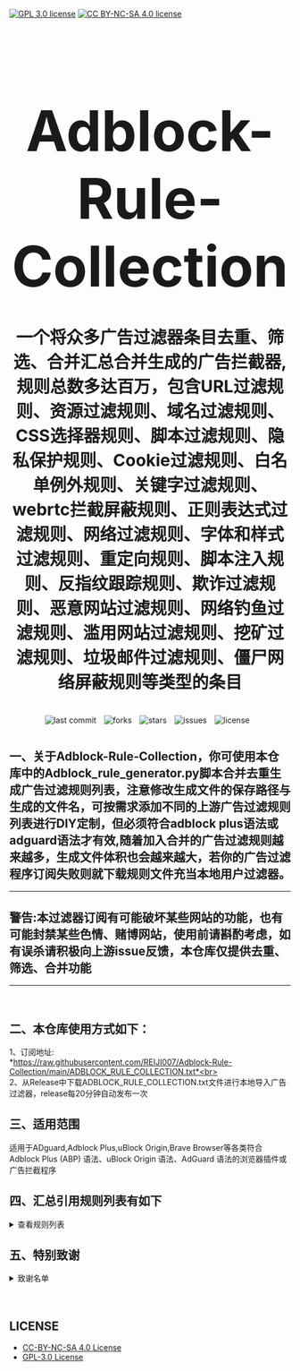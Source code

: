 [![GPL 3.0 license](https://img.shields.io/badge/License-GPL%20v3-blue.svg)](https://github.com/REIJI007/Adblock-Rule-Collection/blob/main/LICENSE-GPL3.0)
[![CC BY-NC-SA 4.0 license](https://img.shields.io/badge/License-CC%20BY--NC--SA%204.0-lightgrey.svg)](https://github.com/REIJI007/Adblock-Rule-Collection/blob/main/LICENSE-CC%20BY-NC-SA%204.0)
<!-- 居中的大标题 -->
<h1 align="center" style="font-size: 100px; margin-bottom: 40px;">Adblock-Rule-Collection</h1>

<!-- 居中的副标题 -->
<h2 align="center" style="font-size: 30px; margin-bottom: 40px;">一个将众多广告过滤器条目去重、筛选、合并汇总合并生成的广告拦截器,规则总数多达百万，包含URL过滤规则、资源过滤规则、域名过滤规则、CSS选择器规则、脚本过滤规则、隐私保护规则、Cookie过滤规则、白名单例外规则、关键字过滤规则、webrtc拦截屏蔽规则、正则表达式过滤规则、网络过滤规则、字体和样式过滤规则、重定向规则、脚本注入规则、反指纹跟踪规则、欺诈过滤规则、恶意网站过滤规则、网络钓鱼过滤规则、滥用网站过滤规则、挖矿过滤规则、垃圾邮件过滤规则、僵尸网络屏蔽规则等类型的条目</h2>

<!-- 徽章（根据需要调整） -->
<p align="center" style="margin-bottom: 40px;">
    <img src="https://img.shields.io/badge/last%20commit-today-brightgreen" alt="last commit" style="margin-right: 10px;">
    <img src="https://img.shields.io/github/forks/REIJI007/Adblock-Rule-Collection" alt="forks" style="margin-right: 10px;">
    <img src="https://img.shields.io/github/stars/REIJI007/Adblock-Rule-Collection" alt="stars" style="margin-right: 10px;">
    <img src="https://img.shields.io/github/issues/REIJI007/Adblock-Rule-Collection" alt="issues" style="margin-right: 10px;">
    <img src="https://img.shields.io/github/license/REIJI007/Adblock-Rule-Collection" alt="license" style="margin-right: 10px;">
</p>


## 一、关于Adblock-Rule-Collection，你可使用本仓库中的Adblock_rule_generator.py脚本合并去重生成广告过滤规则列表，注意修改生成文件的保存路径与生成的文件名，可按需求添加不同的上游广告过滤规则列表进行DIY定制，但必须符合adblock plus语法或adguard语法才有效,随着加入合并的广告过滤规则越来越多，生成文件体积也会越来越大，若你的广告过滤程序订阅失败则就下载规则文件充当本地用户过滤器。

<hr>

## 警告:本过滤器订阅有可能破坏某些网站的功能，也有可能封禁某些色情、赌博网站，使用前请斟酌考虑，如有误杀请积极向上游issue反馈，本仓库仅提供去重、筛选、合并功能

<hr>
<br>

## 二、本仓库使用方式如下：
1、订阅地址: <br> *https://raw.githubusercontent.com/REIJI007/Adblock-Rule-Collection/main/ADBLOCK_RULE_COLLECTION.txt*<br>
<br>
2、从Release中下载ADBLOCK_RULE_COLLECTION.txt文件进行本地导入广告过滤器，release每20分钟自动发布一次
<br>

## 三、适用范围
适用于ADguard,Adblock Plus,uBlock Origin,Brave Browser等各类符合Adblock Plus (ABP) 语法、uBlock Origin 语法、AdGuard 语法的浏览器插件或广告拦截程序
<br>


## 四、汇总引用规则列表有如下
<details>
  <summary>查看规则列表</summary>

1. [Anti-ad for adguard](https://anti-ad.net/adguard.txt)  
2. [Anti-ad-Easylist](https://anti-ad.net/easylist.txt)  
3. [OISD Big List](https://big.oisd.nl)  
4. [EasyList](https://easylist.to/easylist/easylist.txt)  
5. [EasyList — first-party servers](https://raw.githubusercontent.com/easylist/easylist/master/easylist/easylist_adservers.txt)  
6. [EasyList — third-party servers](https://raw.githubusercontent.com/easylist/easylist/master/easylist/easylist_thirdparty.txt)  
7. [EasyList Privacy](https://easylist.to/easylist/easyprivacy.txt)  
8. [EasyList Privacy — trackingservers](https://raw.githubusercontent.com/easylist/easylist/master/easyprivacy/easyprivacy_trackingservers.txt)  
9. [EasyPrivacy — third-party trackers](https://raw.githubusercontent.com/easylist/easylist/master/easyprivacy/easyprivacy_thirdparty.txt)  
10. [EasyPrivacy — third-party international trackers](https://raw.githubusercontent.com/easylist/easylist/master/easyprivacy/easyprivacy_thirdparty_international.txt)  
11. [Easylist Cookie List](https://secure.fanboy.co.nz/fanboy-cookiemonster.txt)  
12. [EasyList China](https://raw.githubusercontent.com/easylist/easylistchina/master/easylistchina.txt)  
13. [Adblock Warning Removal List](https://easylist-downloads.adblockplus.org/antiadblockfilters.txt)  
14. [Fanboy's Annoyance List](https://secure.fanboy.co.nz/fanboy-annoyance.txt)  
15. [Fanboy's Social Blocking List](https://easylist.to/easylist/fanboy-social.txt)  
16. [Fanboy's Anti-thirdparty Fonts](https://www.fanboy.co.nz/fanboy-antifonts.txt)  
17. [Fanboy's Notifications Blocking List](https://raw.githubusercontent.com/DandelionSprout/adfilt/master/Other%20domains%20versions/FanboyNotifications-LoadableInUBO.txt)  
18. [CJX's Annoyance List](https://raw.githubusercontent.com/cjx82630/cjxlist/master/cjx-annoyance.txt)  
19. [CJX's EasyList Lite](https://raw.githubusercontent.com/cjx82630/cjxlist/master/cjxlist.txt)  
20. [CJX's uBlock list](https://raw.githubusercontent.com/cjx82630/cjxlist/master/cjx-ublock.txt)  
21. [uniartrisan's Adblock List Plus](https://raw.githubusercontent.com/uniartisan/adblock_list/master/adblock_plus.txt)  
22. [uniartrisan's Privacy List](https://raw.githubusercontent.com/uniartisan/adblock_list/master/adblock_privacy.txt)  
23. [AdRules AdBlock List Plus](https://raw.githubusercontent.com/Cats-Team/AdRules/main/adblock_plus.txt)  
24. [AdRules DNS List](https://raw.githubusercontent.com/Cats-Team/AdRules/main/dns.txt)  
25. [AdBlock DNS](https://raw.githubusercontent.com/217heidai/adblockfilters/main/rules/adblockdns.txt)  
26. [AdBlock Filter](https://raw.githubusercontent.com/217heidai/adblockfilters/main/rules/adblockfilters.txt)  
27. [GOODBYEADS](https://raw.githubusercontent.com/8680/GOODBYEADS/master/rules.txt)  
28. [GOODBYEADS-DNS](https://raw.githubusercontent.com/8680/GOODBYEADS/master/dns.txt)  
29. [GOODBYEADS-allow](https://raw.githubusercontent.com/8680/GOODBYEADS/master/allow.txt)  
30. [AWAvenue-Ads-Rule](https://raw.githubusercontent.com/TG-Twilight/AWAvenue-Ads-Rule/main/AWAvenue-Ads-Rule.txt)  
31. [Bibaiji's ad-rules](https://raw.githubusercontent.com/Bibaiji/ad-rules/main/rule/ad-rules.txt)  
32. [uBlock filters](https://raw.githubusercontent.com/uBlockOrigin/uAssets/master/filters/filters.txt)  
33. [uBlock privacy filter](https://raw.githubusercontent.com/uBlockOrigin/uAssets/master/filters/privacy.txt)  
34. [uBlock mobile filter](https://raw.githubusercontent.com/uBlockOrigin/uAssets/master/filters/filters-mobile.txt)  
35. [uBlock Badware risks filter](https://raw.githubusercontent.com/uBlockOrigin/uAssets/master/filters/badware.txt)  
36. [uBlock Annoyances-Cookies filter](https://raw.githubusercontent.com/uBlockOrigin/uAssets/master/filters/annoyances-cookies.txt)  
37. [uBlock Annoyances-others filter](https://raw.githubusercontent.com/uBlockOrigin/uAssets/master/filters/annoyances-others.txt)  
38. [uBlock Resource abuse filters](https://raw.githubusercontent.com/uBlockOrigin/uAssets/master/filters/resource-abuse.txt)  
39. [uBlock Unbreak filter](https://raw.githubusercontent.com/uBlockOrigin/uAssets/master/filters/unbreak.txt)  
40. [AdGuard Base filter cryptominers](https://raw.githubusercontent.com/AdguardTeam/AdguardFilters/master/BaseFilter/sections/cryptominers.txt)  
41. [AdGuard Exclusion rules](https://raw.githubusercontent.com/AdguardTeam/AdGuardSDNSFilter/master/Filters/exclusions.txt)  
42. [AdGuard Exception rules](https://raw.githubusercontent.com/AdguardTeam/AdGuardSDNSFilter/master/Filters/exceptions.txt)  
43. [AdGuardSDNSFilter](https://raw.githubusercontent.com/AdguardTeam/AdGuardSDNSFilter/master/Filters/rules.txt)  
44. [AdGuard Base filter](https://raw.githubusercontent.com/AdguardTeam/FiltersRegistry/master/filters/filter_2_Base/filter.txt)  
45. [AdGuard Base filter — first-party servers](https://raw.githubusercontent.com/AdguardTeam/AdguardFilters/master/BaseFilter/sections/adservers_firstparty.txt)  
46. [AdGuard Base filter — foreign servers](https://raw.githubusercontent.com/AdguardTeam/AdguardFilters/master/BaseFilter/sections/foreign.txt)  
47. [AdGuard Mobile filter](https://raw.githubusercontent.com/AdguardTeam/AdguardFilters/master/MobileFilter/sections/adservers.txt)  
48. [AdGuard Tracking Protection filter](https://raw.githubusercontent.com/AdguardTeam/FiltersRegistry/master/filters/filter_3_Spyware/filter.txt)  
49. [AdGuard Tracking Protection filter — first-party trackers](https://raw.githubusercontent.com/AdguardTeam/AdguardFilters/master/SpywareFilter/sections/tracking_servers_firstparty.txt)  
50. [AdGuard Tracking Protection filter — third-party trackers](https://raw.githubusercontent.com/AdguardTeam/AdguardFilters/master/SpywareFilter/sections/tracking_servers.txt)
51. [AdGuard Tracking Protection filter — mobile trackers](https://raw.githubusercontent.com/AdguardTeam/AdguardFilters/master/SpywareFilter/sections/mobile.txt)  
52. [AdGuard URL Tracking filter](https://raw.githubusercontent.com/AdguardTeam/FiltersRegistry/master/filters/filter_17_TrackParam/filter.txt)  
53. [AdGuard Social media filter](https://raw.githubusercontent.com/AdguardTeam/FiltersRegistry/master/filters/filter_4_Social/filter.txt)  
54. [AdGuard Annoyances filter](https://raw.githubusercontent.com/AdguardTeam/FiltersRegistry/master/filters/filter_14_Annoyances/filter.txt)  
55. [AdGuard CNAME original trackers list](https://raw.githubusercontent.com/AdguardTeam/cname-trackers/master/data/combined_original_trackers.txt)  
56. [AdGuard CNAME disguised ads list](https://raw.githubusercontent.com/AdguardTeam/cname-trackers/master/data/combined_disguised_ads.txt)  
57. [AdGuard CNAME disguised clickthroughs list](https://raw.githubusercontent.com/AdguardTeam/cname-trackers/master/data/combined_disguised_clickthroughs.txt)  
58. [AdGuard CNAME disguised microsites list](https://raw.githubusercontent.com/AdguardTeam/cname-trackers/master/data/combined_disguised_microsites.txt)  
59. [AdGuard CNAME disguised trackers list](https://raw.githubusercontent.com/AdguardTeam/cname-trackers/master/data/combined_disguised_trackers.txt)  
60. [AdGuard CNAME disguised mail_trackers list](https://raw.githubusercontent.com/AdguardTeam/cname-trackers/master/data/combined_disguised_mail_trackers.txt)  
61. [AdGuard Chinese filter](https://raw.githubusercontent.com/AdguardTeam/FiltersRegistry/master/filters/filter_224_Chinese/filter.txt)  
62. [AdGuard DNS filter](https://raw.githubusercontent.com/AdguardTeam/FiltersRegistry/master/filters/filter_15_DnsFilter/filter.txt)  
63. [AdGuard for Android](https://filters.adtidy.org/android/filters/11.txt)  
64. [AdGuard for iOS](https://filters.adtidy.org/ios/filters/11.txt)  
65. [HyperADRules](https://raw.githubusercontent.com/Lynricsy/HyperADRules/master/rules.txt)  
66. [HyperADRules-DNS](https://raw.githubusercontent.com/Lynricsy/HyperADRules/master/dns.txt)  
67. [HyperADRules-allow](https://raw.githubusercontent.com/Lynricsy/HyperADRules/master/allow.txt)  
68. [TheBestAdrules](https://raw.githubusercontent.com/guandasheng/adguardhome/main/rule/all.txt)  
69. [xinggsf's rules](https://raw.githubusercontent.com/xinggsf/Adblock-Plus-Rule/master/rule.txt)  
70. [xinggsf's mv rules](https://raw.githubusercontent.com/xinggsf/Adblock-Plus-Rule/master/mv.txt)  
71. [superbigsteam rules](https://raw.githubusercontent.com/superbigsteam/adguardhomeguiz/main/rule/all.txt)  
72. [adblock-nocoin-list](https://raw.githubusercontent.com/hoshsadiq/adblock-nocoin-list/master/nocoin.txt)  
73. [GoodbyeAds-AdBlock-Filter](https://raw.githubusercontent.com/jerryn70/GoodbyeAds/master/Formats/GoodbyeAds-AdBlock-Filter.txt)  
74. [GoodbyeAds-Ultra-AdBlock-Filter](https://raw.githubusercontent.com/jerryn70/GoodbyeAds/master)  
75. [Phishing URL Blocklist——AdGuard](https://malware-filter.gitlab.io/malware-filter/phishing-filter-ag.txt)  
76. [Phishing URL Blocklist——AdGuard Home](https://malware-filter.gitlab.io/malware-filter/phishing-filter-agh.txt)  
77. [Phishing URL Blocklist——uBlock Origin](https://malware-filter.gitlab.io/malware-filter/phishing-filter.txt)  
78. [Malicious URL Blocklist——AdGuard](https://malware-filter.gitlab.io/malware-filter/urlhaus-filter-ag.txt)  
79. [Malicious URL Blocklist——AdGuard Home](https://malware-filter.gitlab.io/malware-filter/urlhaus-filter-agh.txt)  
80. [Malicious URL Blocklist——uBlock Origin](https://malware-filter.gitlab.io/malware-filter/urlhaus-filter.txt)  
81. [Tracking JS Blocklist](https://malware-filter.gitlab.io/malware-filter/tracking-filter.txt)  
82. [Botnet IP Blocklist——AdGuard](https://malware-filter.gitlab.io/malware-filter/botnet-filter-ag.txt)  
83. [Botnet IP Blocklist——AdGuard Home](https://malware-filter.gitlab.io/malware-filter/botnet-filter-agh.txt)  
84. [Botnet IP Blocklist——uBlock Origin](https://malware-filter.gitlab.io/malware-filter/botnet-filter.txt)  
85. [ABP filters](https://easylist-msie.adblockplus.org/abp-filters-anti-cv.txt)  
86. [adgk](https://raw.githubusercontent.com/banbendalao/ADgk/master/ADgk.txt)  
87. [yokoffing's Annoyance List](https://raw.githubusercontent.com/yokoffing/filterlists/main/annoyance_list.txt)  
88. [yokoffing's Privacy Essentials](https://raw.githubusercontent.com/yokoffing/filterlists/main/privacy_essentials.txt)  
89. [Spam404's Adblock-list](https://raw.githubusercontent.com/Spam404/lists/master/adblock-list.txt)  
90. [Brave-specific filter](https://raw.githubusercontent.com/brave/adblock-lists/master/brave-lists/brave-specific.txt)  
91. [Brave-ios-specific filter](https://raw.githubusercontent.com/brave/adblock-lists/master/brave-lists/brave-ios-specific.txt)  
92. [Brave-Android-specific filter](https://raw.githubusercontent.com/brave/adblock-lists/master/brave-lists/brave-android-specific.txt)  
93. [Brave-Firstparty filter](https://raw.githubusercontent.com/brave/adblock-lists/master/brave-lists/brave-firstparty.txt)  
94. [Brave-Firstparty-cname filter](https://raw.githubusercontent.com/brave/adblock-lists/master/brave-lists/brave-firstparty-cname.txt)  
95. [Brave-Unbreak filter](https://raw.githubusercontent.com/brave/adblock-lists/master/brave-unbreak.txt)  
96. [Filter unblocking search ads and self-promotions](https://raw.githubusercontent.com/AdguardTeam/FiltersRegistry/master/filters/filter_10_Useful/filter.txt)  
97. [Peter Lowe’s Ad and Tracking Server List](https://pgl.yoyo.org/adservers/serverlist.php?hostformat=adblockplus&showintro=0)  
98. [Dandelion Sprout's Anti-Malware List (for AdGuard)](https://raw.githubusercontent.com/DandelionSprout/adfilt/master/Alternate%20versions%20Anti-Malware%20List/AntiMalwareAdGuard.txt)  
99. [Dandelion Sprout's Anti-Malware List (for Adblock Plus and AdBlock)](https://raw.githubusercontent.com/DandelionSprout/adfilt/master/Alternate%20versions%20Anti-Malware%20List/AntiMalwareABP.txt)  
100. [The Block List Project - Smart TV List](https://raw.githubusercontent.com/blocklistproject/Lists/master/adguard/smart-tv-ags.txt)  
101. [The Block List Project - Ads List](https://raw.githubusercontent.com/blocklistproject/Lists/master/adguard/ads-ags.txt)  
102. [The Block List Project - Basic Starter List](https://raw.githubusercontent.com/blocklistproject/Lists/master/adguard/basic-ags.txt)  
103. [The Block List Project - Tracking List](https://raw.githubusercontent.com/blocklistproject/Lists/master/adguard/tracking-ags.txt)  
104. [The Block List Project - Malware List](https://raw.githubusercontent.com/blocklistproject/Lists/master/adguard/malware-ags.txt)  
105. [The Block List Project - Scam List](https://raw.githubusercontent.com/blocklistproject/Lists/master/adguard/scam-ags.txt)  
106. [The Block List Project - Phishing List](https://raw.githubusercontent.com/blocklistproject/Lists/master/adguard/phishing-ags.txt)  
107. [The Block List Project - Ransomware List](https://raw.githubusercontent.com/blocklistproject/Lists/master/adguard/ransomware-ags.txt)  
108. [The Block List Project - Fraud List](https://raw.githubusercontent.com/blocklistproject/Lists/master/adguard/fraud-ags.txt)  
109. [The Block List Project - Abuse List](https://raw.githubusercontent.com/blocklistproject/Lists/master/adguard/abuse-ags.txt)  
110. [The Block List Project - Redirect List](https://raw.githubusercontent.com/blocklistproject/Lists/master/adguard/redirect-ags.txt)  
111. [Anti-Adblock Killer](https://raw.githubusercontent.com/reek/anti-adblock-killer/master/anti-adblock-killer-filters.txt)  
112. [Scam Blocklist (Adblock Plus)](https://raw.githubusercontent.com/durablenapkin/scamblocklist/master/adguard.txt)  
113. [Smart-TV Blocklist for AdGuard Home](https://raw.githubusercontent.com/Perflyst/PiHoleBlocklist/master/SmartTV-AGH.txt)
114. [HaGeZi's Pro DNS Blocklist](https://raw.githubusercontent.com/hagezi/dns-blocklists/main/adblock/pro.txt)
115. [HaGeZi's Fake DNS Blocklist](https://raw.githubusercontent.com/hagezi/dns-blocklists/main/adblock/fake.txt)
116. [HaGeZi's Light DNS Blocklist](https://raw.githubusercontent.com/hagezi/dns-blocklists/main/adblock/light.txt)
117. [HaGeZi's DynDNS Blocklist](https://raw.githubusercontent.com/hagezi/dns-blocklists/main/adblock/dyndns.txt)
118. [HaGeZi's Normal DNS Blocklist](https://raw.githubusercontent.com/hagezi/dns-blocklists/main/adblock/multi.txt)
119. [HaGeZi's Personal DNS Blocklist](https://raw.githubusercontent.com/hagezi/dns-blocklists/main/adblock/personal.txt)
120. [HaGeZi's Pop-Up Ads DNS Blocklist](https://raw.githubusercontent.com/hagezi/dns-blocklists/main/adblock/popupads.txt)
121. [HaGeZi's Ultimate DNS Blocklist](https://raw.githubusercontent.com/hagezi/dns-blocklists/main/adblock/ultimate.txt)
122. [HaGeZi's The World's Most Abused TLDs - Aggressive](https://raw.githubusercontent.com/hagezi/dns-blocklists/main/adblock/spam-tlds-adblock-aggressive.txt)
123. [HaGeZi's The World's Most Abused TLDs](https://raw.githubusercontent.com/hagezi/dns-blocklists/main/adblock/spam-tlds-adblock-allow.txt)
124. [HaGeZi's Threat Intelligence Feeds DNS Blocklist](https://raw.githubusercontent.com/hagezi/dns-blocklists/main/adblock/tif.txt)
125. [HaGeZi's Allowlist Referral](https://raw.githubusercontent.com/hagezi/dns-blocklists/main/adblock/whitelist-referral.txt)
126. [HaGeZi's Allowlist URL Shortener](https://raw.githubusercontent.com/hagezi/dns-blocklists/main/adblock/whitelist-urlshortener.txt)
127. [neodevpro's adblock list](https://raw.githubusercontent.com/neodevpro/neodevhost/master/adblocker)
128. [notracking's adblock List](https://raw.githubusercontent.com/notracking/hosts-blocklists/master/adblock/adblock.txt)
129. [damengzhu's adblock List](https://raw.githubusercontent.com/damengzhu/banad/main/jiekouAD.txt)
130. [damengzhu's DNS List](https://raw.githubusercontent.com/damengzhu/banad/main/dnslist.txt)
131. [hectorm's adblock List](https://hblock.molinero.dev/hosts_adblock.txt)
132. [1Hosts's adblock list](https://raw.githubusercontent.com/badmojr/1Hosts/master/Pro/adblock.txt)
  

  
</details>

## 五、特别致谢
<details>
  <summary>致谢名单</summary>

1. [anti-AD](https://github.com/privacy-protection-tools/anti-AD)
2. [easylist](https://github.com/easylist/easylist)
3. [cjxlist](https://github.com/cjx82630/cjxlist)
4. [uniartisan](https://github.com/uniartisan/adblock_list)
5. [Cats-Team](https://github.com/Cats-Team/AdRules)
6. [217heidai](https://github.com/217heidai/adblockfilters)
7. [GOODBYEADS](https://github.com/8680/GOODBYEADS)
8. [AWAvenue-Ads-Rule](https://github.com/TG-Twilight/AWAvenue-Ads-Rule)
9. [Bibaiji](https://github.com/Bibaiji/ad-rules/)
10. [uBlockOrigin](https://github.com/uBlockOrigin/uAssets)
11. [ADguardTeam](https://github.com/AdguardTeam/AdGuardFilters)
12. [HyperADRules](https://github.com/Lynricsy/HyperADRules)
13. [guandasheng](https://github.com/guandasheng/adguardhome)
14. [xinggsf](https://github.com/xinggsf/Adblock-Plus-Rule)
15. [superbigsteam](https://github.com/superbigsteam/adguardhomeguiz)
16. [hoshsadiq](https://github.com/hoshsadiq/adblock-nocoin-list)
17. [jerryn70](https://github.com/jerryn70/GoodbyeAds)
18. [malware-filter](https://gitlab.com/malware-filter)
19. [abp-filters](https://gitlab.com/eyeo/anti-cv/abp-filters-anti-cv)
20. [banbendalao](https://github.com/banbendalao/ADgk)
21. [yokoffing](https://github.com/yokoffing/filterlists)
22. [Spam404](https://github.com/Spam404/lists)
23. [brave](https://github.com/brave/adblock-lists)
24. [Peter Lowe](https://pgl.yoyo.org/adservers/)
25. [DandelionSprout](https://github.com/DandelionSprout/adfilt)
26. [blocklistproject](https://github.com/blocklistproject/Lists)
27. [reek](https://github.com/reek/anti-adblock-killer)
28. [durablenapkin](https://github.com/durablenapkin/scamblocklist)
29. [oisd](https://github.com/sjhgvr/oisd)
30. [Perflyst](https://github.com/Perflyst/PiHoleBlocklist)
31. [hagezi](https://github.com/hagezi/dns-blocklists)
32. [neodevpro](https://github.com/neodevpro/neodevhost)
33. [notracking](https://github.com/notracking/hosts-blocklists)
34. [damengzhu](https://github.com/damengzhu/banad)
35. [hectorm](https://github.com/hectorm/hblock)
36. [badmojr](https://github.com/badmojr/1Hosts)

  </details>





<br>
<br>


## LICENSE
- [CC-BY-NC-SA 4.0 License](https://github.com/REIJI007/Adblock-Rule-Collection/blob/main/LICENSE-CC%20BY-NC-SA%204.0)
- [GPL-3.0 License](https://github.com/REIJI007/Adblock-Rule-Collection/blob/main/LICENSE-GPL3.0)
